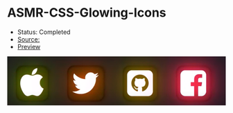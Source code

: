 # ASMR-CSS-Glowing-Icons
- Status: Completed
- [Source:](https://www.youtube.com/watch?v=qaUf4l9Tth4)
- [Preview](https://shadowsilver07.github.io/ASMR-CSS-Glowing-Icons/)

![plot](./Resources/1.png)
